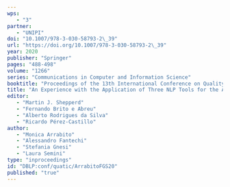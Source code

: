 ```yaml
---
wps: 
   - "3"
partner: 
   - "UNIPI"
doi: "10.1007/978-3-030-58793-2\_39"
url: "https://doi.org/10.1007/978-3-030-58793-2\_39"
year: 2020
publisher: "Springer"
pages: "488-498"
volume: "1266"
series: "Communications in Computer and Information Science"
booktitle: "Proceedings of the 13th International Conference on Quality of Information and Communications Technology (QUATIC 2020)"
title: "An Experience with the Application of Three NLP Tools for the Analysis of Natural Language Requirements"
editor: 
   - "Martin J. Shepperd"
   - "Fernando Brito e Abreu"
   - "Alberto Rodrigues da Silva"
   - "Ricardo Pérez-Castillo"
author: 
   - "Monica Arrabito"
   - "Alessandro Fantechi"
   - "Stefania Gnesi"
   - "Laura Semini"
type: "inproceedings"
id: "DBLP:conf/quatic/ArrabitoFGS20"
published: "true"
---
```

